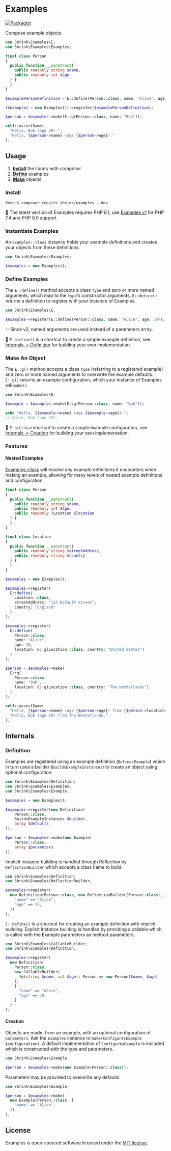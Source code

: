 # Examples

[![Packagist](https://img.shields.io/packagist/v/shrink/examples.svg)][packagist]

Compose example objects.

```php
use Shrink\Examples\E;
use Shrink\Examples\Examples;

final class Person
{
  public function __construct(
    public readonly string $name,
    public readonly int $age
  ) {
  }
}

$examplePersonDefinition = E::define(Person::class, name: "Alice", age: 30);

($examples = new Examples())->register($examplePersonDefinition);

$person = $examples->make(E::g(Person::class, name: "Bob"));

self::assertSame(
  "Hello, Bob (age 30).",
  "Hello, {$person->name} (age {$person->age})."
);
```

## Usage

1. [**Install**](#install) the library with composer
2. [**Define**](#define-example) examples
3. [**Make**](#make-an-object) objects

### Install

```console
dev:~$ composer require shrink/examples --dev
```

:yarn: The latest version of Examples requires PHP 8.1, use
[Examples v1][examples/v1] for PHP 7.4 and PHP 8.0 support.

### Instantiate Examples

An `Examples::class` instance holds your example definitions and creates your
objects from these definitions.

```php
use Shrink\Examples\Examples;

$examples = new Examples();
```

### Define Examples

The `E::define()` method accepts a class `type` and zero or more named
arguments, which map to the `type`'s constructor arguments.
`E::define()` returns a definition to register with your instance of Examples.

```php
use Shrink\Examples\E;

$examples->register(E::define(Person::class, name: "Alice", age: 30));
```

:sparkles: Since v2, named arguments are used instead of a parameters array.

:dna: `E::define()` is a shortcut to create a simple example definition, see
[Internals -> Definition](#definition) for building your own implementation.

### Make An Object

The `E::g()` method accepts a class `type` (referring to a registered example)
and zero or more named arguments to overwrite the example defaults. `E::g()`
returns an example configuration, which your instance of Examples will `make()`.

```php
use Shrink\Examples\E;

$example = $examples->make(E::g(Person::class, name: "Bob"));

echo "Hello, {$example->name} (age {$example->age}).";
// Hello, Bob (age 30).
```

:dna: `E::g()` is a shortcut to create a simple example configuration, see
[Internals -> Creation](#creation) for building your own implementation.

### Features

#### Nested Examples

[Examples::class] will resolve any example definitions it encounters when making
an example, allowing for many levels of nested example definitions and
configuration.

```php
final class Person
{
  public function __construct(
    public readonly string $name,
    public readonly int $age,
    public readonly ?Location $location
  ) {
  }
}

final class Location
{
  public function __construct(
    public readonly string $streetAddress,
    public readonly string $country
  ) {
  }
}

$examples = new Examples();

$examples->register(
  E::define(
    Location::class,
    streetAddress: "123 Default Street",
    country: "England"
  )
);

$examples->register(
  E::define(
    Person::class,
    name: "Alice",
    age: 30,
    location: E::g(Location::class, country: "United States")
  )
);

$person = $examples->make(
  E::g(
    Person::class,
    name: "Bob",
    location: E::g(Location::class, country: "The Netherlands")
  )
);

self::assertSame(
  "Hello, {$person->name} (age {$person->age}) from {$person->location->country}.",
  "Hello, Bob (age 30) from The Netherlands."
);
```

## Internals

### Definition

Examples are registered using an example definition (`DefinesExample`) which in
turn uses a builder (`BuildsExampleInstances`) to create an object using
optional configuration.

```php
use Shrink\Examples\Definition;
use Shrink\Examples\Examples;
use Shrink\Examples\Example;

$examples = new Examples();

$examples->register(new Definition(
    Person::class,
    BuildsExampleInstances $builder,
    array $defaults
));

$person = $examples->make(new Example(
    Person::class,
    array $parameters
));
```

Implicit instance building is handled through Reflection by `ReflectionBuilder`
which accepts a class name to build.

```php
use Shrink\Examples\Definition;
use Shrink\Examples\ReflectionBuilder;

$examples->register(
  new Definition(Person::class, new ReflectionBuilder(Person::class), [
    "name" => "Alice",
    "age" => 30,
  ])
);
```

`E::define()` is a shortcut for creating an example definition with implicit
building. Explicit instance building is handled by providing a callable which is
called with the Example parameters as method parameters.

```php
use Shrink\Examples\CallableBuilder;
use Shrink\Examples\Definition;

$examples->register(
  new Definition(
    Person::class,
    new CallableBuilder(
      fn(string $name, int $age): Person => new Person($name, $age)
    ),
    [
      "name" => "Alice",
      "age" => 30,
    ]
  )
);
```

#### Creation

Objects are made, from an example, with an optional configuration of
`parameters`. Ask the `Examples` instance to
`make(ConfiguresExample $configuration)`. A default implementation of
`ConfiguresExample` is included which is constructed with the type and
parameters.

```php
use Shrink\Examples\Example;

$person = $examples->make(new Example(Person::class));
```

Parameters may be provided to overwrite any defaults.

```php
use Shrink\Examples\Example;

$person = $examples->make(
  new Example(Person::class, [
    "name" => "Alice",
  ])
);
```

## License

Examples is open-sourced software licensed under the [MIT license][mit-license].

[mit-license]: https://choosealicense.com/licenses/mit/
[packagist]: https://packagist.org/packages/shrink/examples
[examples/v1]: https://github.com/shrink/examples/tree/v1
[examples::class]: src/Examples/Examples.php
